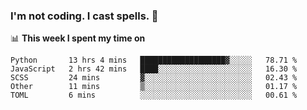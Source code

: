 ### I'm not coding. I cast spells. 🎩

📊 **This week I spent my time on**
<!--START_SECTION:waka-->
```text
Python       13 hrs 4 mins   ███████████████████▓░░░░░   78.71 % 
JavaScript   2 hrs 42 mins   ████░░░░░░░░░░░░░░░░░░░░░   16.30 % 
SCSS         24 mins         ▓░░░░░░░░░░░░░░░░░░░░░░░░   02.43 % 
Other        11 mins         ▒░░░░░░░░░░░░░░░░░░░░░░░░   01.17 % 
TOML         6 mins          ░░░░░░░░░░░░░░░░░░░░░░░░░   00.61 % 
```
<!--END_SECTION:waka-->

